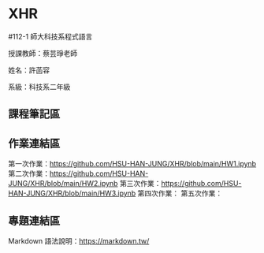 # XHR
#112-1 師大科技系程式語言

授課教師：蔡芸琤老師

姓名：許菡容

系級：科技系二年級

## 課程筆記區

## 作業連結區
第一次作業：https://github.com/HSU-HAN-JUNG/XHR/blob/main/HW1.ipynb
第二次作業：https://github.com/HSU-HAN-JUNG/XHR/blob/main/HW2.ipynb
第三次作業：https://github.com/HSU-HAN-JUNG/XHR/blob/main/HW3.ipynb
第四次作業：
第五次作業：

## 專題連結區

Markdown 語法說明：https://markdown.tw/
